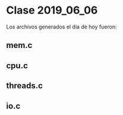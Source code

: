 # Clase 2019_06_06

         
                                                                                
Los archivos generados el día de hoy fueron:                                    

## mem.c 
          
## cpu.c

## threads.c

## io.c

